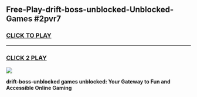 
## Free-Play-drift-boss-unblocked-Unblocked-Games #2pvr7
<h3>
<a href="https://news.freeplayer.one?title=drift-boss-unblocked&ref=8M">CLICK TO PLAY</a></h3>
<hr>

<h3>
<a href="https://news.freeplayer.one?title=drift-boss-unblocked&ref=8M">CLICK 2 PLAY</a>
  
</h3>

<a href="https://news.freeplayer.one?title=drift-boss-unblocked&ref=8M"><img src="https://clearcache.store/games.png"></a>


**drift-boss-unblocked games unblocked: Your Gateway to Fun and Accessible Online Gaming**
